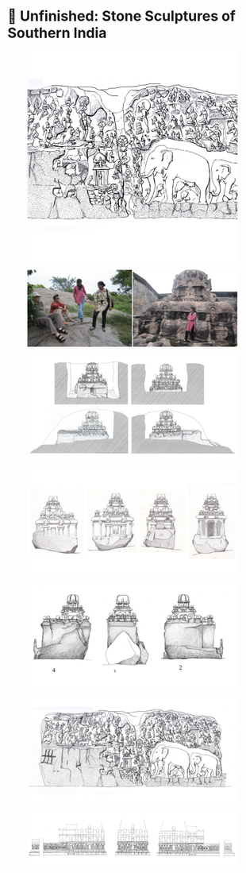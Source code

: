# 🔨 Unfinished: Stone Sculptures of Southern India



<figure><img src="../../.gitbook/assets/ch_0 (4).jpg" alt=""><figcaption></figcaption></figure>

<figure><img src="../../.gitbook/assets/ch_1 (3).jpg" alt=""><figcaption></figcaption></figure>

<figure><img src="../../.gitbook/assets/ch_2 (2).jpg" alt=""><figcaption></figcaption></figure>

<figure><img src="../../.gitbook/assets/ch_3 (2).jpg" alt=""><figcaption></figcaption></figure>

<figure><img src="../../.gitbook/assets/ch_4 (2).jpg" alt=""><figcaption></figcaption></figure>

<figure><img src="../../.gitbook/assets/ch_5 (1).jpg" alt=""><figcaption></figcaption></figure>

<figure><img src="../../.gitbook/assets/ch_6 (2).jpg" alt=""><figcaption></figcaption></figure>
